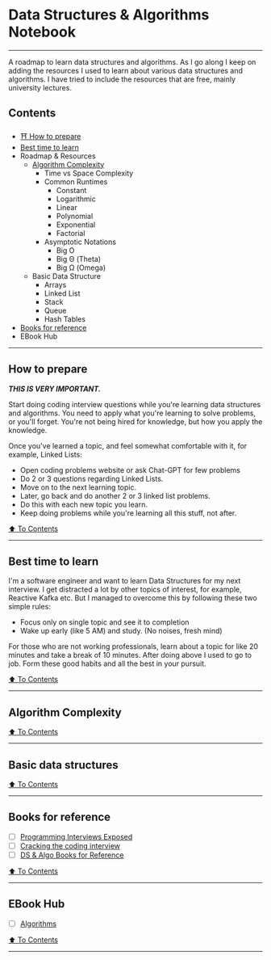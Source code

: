# Data Structures & Algorithms Notebook

---

A roadmap to learn data structures and algorithms. As I go along I keep on adding the resources I used to learn about
various data structures and algorithms. I have tried to include the resources that are free, mainly university
lectures.

## Contents

- [⛩️ How to prepare](#how-to-prepare)
- [Best time to learn](#best-time-to-learn)
- Roadmap & Resources
    - [Algorithm Complexity](#algorithm-complexity)
        - Time vs Space Complexity
        - Common Runtimes
            - Constant
            - Logarithmic
            - Linear
            - Polynomial
            - Exponential
            - Factorial
        - Asymptotic Notations
            - Big O
            - Big Θ (Theta)
            - Big Ω (Omega)
    - Basic Data Structure
        - Arrays
        - Linked List
        - Stack
        - Queue
        - Hash Tables
- [Books for reference](#books-for-reference)
- EBook Hub

---

## How to prepare

**_THIS IS VERY IMPORTANT._**

Start doing coding interview questions while you're learning data structures and algorithms. You need to apply what
you're learning to solve problems, or you'll forget. You're not being hired for knowledge, but how you apply the
knowledge.

Once you've learned a topic, and feel somewhat comfortable with it, for example, Linked Lists:

- Open coding problems website or ask Chat-GPT for few problems
- Do 2 or 3 questions regarding Linked Lists.
- Move on to the next learning topic.
- Later, go back and do another 2 or 3 linked list problems.
- Do this with each new topic you learn.
- Keep doing problems while you're learning all this stuff, not after.

[⬆️ To Contents](#contents)

---

## Best time to learn

I'm a software engineer and want to learn Data Structures for my next interview. I get distracted a lot by other topics
of interest, for example, Reactive Kafka etc. But I managed to overcome this by following these two simple rules:

- Focus only on single topic and see it to completion
- Wake up early (like 5 AM) and study. (No noises, fresh mind)

For those who are not working professionals, learn about a topic for like 20 minutes and take a break of 10 minutes.
After doing above I used to go to job. Form these good habits and all the best in your pursuit.

[⬆️ To Contents](#contents)

---

## Algorithm Complexity

[⬆️ To Contents](#contents)

---

## Basic data structures

[⬆️ To Contents](#contents)

---

## Books for reference

- [ ] [Programming Interviews Exposed](https://learning.oreilly.com/library/view/programming-interviews-exposed/9781119418474/)
- [ ] [Cracking the coding interview](https://www.flipkart.com/cracking-coding-interview-189-programming-questions-solutions/p/itmedsghcsquxwmr)
- [ ] [DS & Algo Books for Reference](https://github.com/qqqil/ebooks/blob/master/algorithms/)

[⬆️ To Contents](#contents)

---

## EBook Hub

- [ ] [Algorithms](https://github.com/qqqil/ebooks/blob/master/algorithms/)

[⬆️ To Contents](#contents)

---